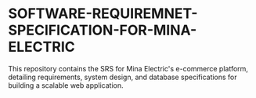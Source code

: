 # SOFTWARE-REQUIREMNET-SPECIFICATION-FOR-MINA-ELECTRIC
This repository contains the SRS for Mina Electric's e-commerce platform, detailing requirements, system design, and database specifications for building a scalable web application.
